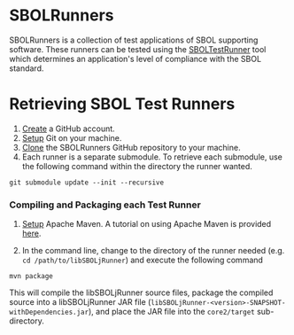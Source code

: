 SBOLRunners
=============

SBOLRunners is a collection of test applications of SBOL supporting software. These runners can be tested using the 
[SBOLTestRunner](https://github.com/mehersam/SBOLTestRunner) tool which determines an application's level of compliance 
with the SBOL standard. 

Retrieving SBOL Test Runners
============================

1. [Create](https://github.com/) a GitHub account.
2. [Setup](https://help.github.com/articles/set-up-git) Git on your machine.
3. [Clone](https://help.github.com/articles/cloning-a-repository/) the SBOLRunners GitHub repository to your machine.
4. Each runner is a separate submodule. To retrieve each submodule, use the following command within the directory the runner wanted.

```
git submodule update --init --recursive
```

### Compiling and Packaging each Test Runner 

1. [Setup](http://maven.apache.org/download.cgi) Apache Maven. A tutorial on using Apache Maven is provided [here](http://maven.apache.org/guides/getting-started/index.html).

2. In the command line, change to the directory of the runner needed (e.g. ```cd /path/to/libSBOLjRunner```) and execute the following command

```
mvn package
```

This will compile the libSBOLjRunner source files, package the compiled source into a libSBOLjRunner JAR file (```libSBOLjRunner-<version>-SNAPSHOT-withDependencies.jar```), and place the JAR file into the ```core2/target``` sub-directory. 
